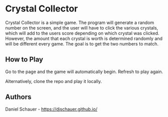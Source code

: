 # Crystal Collector

Crystal Collector is a simple game. The program will generate a random number on the screen, and the user will have to click the various crystals, which will add to the users score depending on which crystal was clicked. However, the amount that each crystal is worth is determined randomly and will be different every game. The goal is to get the two numbers to match.

## How to Play

Go to the page and the game will automatically begin. Refresh to play again.

Alternatively, clone the repo and play it locally.

## Authors

Daniel Schauer - https://djschauer.github.io/
